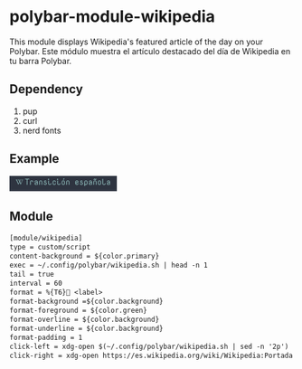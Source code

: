 # polybar-module-wikipedia
This module displays Wikipedia's featured article of the day on your Polybar. Este módulo muestra el artículo destacado del día de Wikipedia en tu barra Polybar.

## Dependency
1. pup
2. curl
3. nerd fonts

## Example
![wikipediash](https://raw.githubusercontent.com/IamJony/semi-nord-theme-bluefish/main/Screenshot_2024-02-03-10-20-37_1366x768.png)


## Module

```
[module/wikipedia]
type = custom/script
content-background = ${color.primary}
exec = ~/.config/polybar/wikipedia.sh | head -n 1
tail = true
interval = 60
format = %{T6}󰖬 <label>
format-background =${color.background}
format-foreground = ${color.green}
format-overline = ${color.background}
format-underline = ${color.background}
format-padding = 1
click-left = xdg-open $(~/.config/polybar/wikipedia.sh | sed -n '2p')
click-right = xdg-open https://es.wikipedia.org/wiki/Wikipedia:Portada

```
